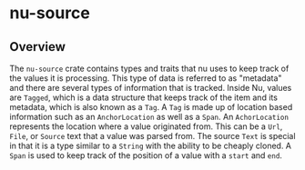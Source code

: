 # nu-source

## Overview

The `nu-source` crate contains types and traits that nu uses to keep track of the values it is processing. This type of data is referred to as "metadata" and there are several types of information that is tracked. Inside Nu, values are `Tagged`, which is a data structure that keeps track of the item and its metadata, which is also known as a `Tag`. A `Tag` is made up of location based information such as an `AnchorLocation` as well as a `Span`. An `AchorLocation` represents the location where a value originated from. This can be a `Url`, `File`, or `Source` text that a value was parsed from.
The source `Text` is special in that it is a type similar to a `String` with the ability to be cheaply cloned.
A `Span` is used to keep track of the position of a value with a `start` and `end`.
